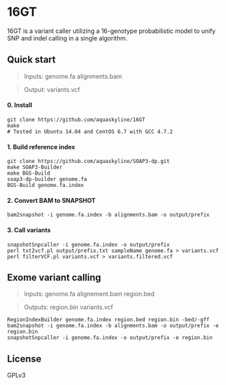 # 16GT
16GT is a variant caller utilizing a 16-genotype probabilistic model to unify SNP and indel calling in a single algorithm.

## Quick start
> Inputs: genome.fa alignments.bam

> Output: variants.vcf

#### 0. Install
```
git clone https://github.com/aquaskyline/16GT
make
# Tested in Ubuntu 14.04 and CentOS 6.7 with GCC 4.7.2
```
#### 1. Build reference index
```
git clone https://github.com/aquaskyline/SOAP3-dp.git
make SOAP3-Builder
make BGS-Build
soap3-dp-builder genome.fa
BGS-Build genome.fa.index
```
#### 2. Convert BAM to SNAPSHOT
```
bam2snapshot -i genome.fa.index -b alignments.bam -o output/prefix
```
#### 3. Call variants
```
snapshotSnpcaller -i genome.fa.index -o output/prefix
perl txt2vcf.pl output/prefix.txt sampleName genome.fa > variants.vcf
perl filterVCF.pl variants.vcf > variants.filtered.vcf
```

## Exome variant calling
> Inputs: genome.fa alignement.bam region.bed

> Outputs: region.bin variants.vcf
```
RegionIndexBuilder genome.fa.index region.bed region.bin -bed/-gff
bam2snapshot -i genome.fa.index -b alignments.bam -o output/prefix -e region.bin
snapshotSnpcaller -i genome.fa.index -o output/prefix -e region.bin
```

## License
GPLv3

